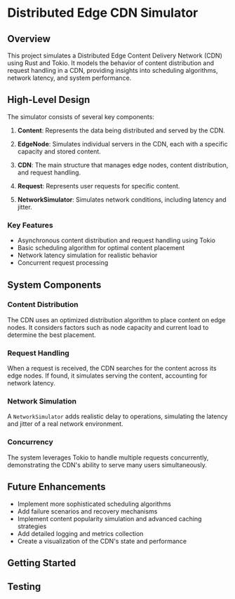 # Distributed Edge CDN Simulator

## Overview

This project simulates a Distributed Edge Content Delivery Network (CDN) using Rust and Tokio. It models the behavior of content distribution and request handling in a CDN, providing insights into scheduling algorithms, network latency, and system performance.

## High-Level Design

The simulator consists of several key components:

1. **Content**: Represents the data being distributed and served by the CDN.

2. **EdgeNode**: Simulates individual servers in the CDN, each with a specific capacity and stored content.

3. **CDN**: The main structure that manages edge nodes, content distribution, and request handling.

4. **Request**: Represents user requests for specific content.

5. **NetworkSimulator**: Simulates network conditions, including latency and jitter.

### Key Features

- Asynchronous content distribution and request handling using Tokio
- Basic scheduling algorithm for optimal content placement
- Network latency simulation for realistic behavior
- Concurrent request processing

## System Components

### Content Distribution

The CDN uses an optimized distribution algorithm to place content on edge nodes. It considers factors such as node capacity and current load to determine the best placement.

### Request Handling

When a request is received, the CDN searches for the content across its edge nodes. If found, it simulates serving the content, accounting for network latency.

### Network Simulation

A `NetworkSimulator` adds realistic delay to operations, simulating the latency and jitter of a real network environment.

### Concurrency

The system leverages Tokio to handle multiple requests concurrently, demonstrating the CDN's ability to serve many users simultaneously.

## Future Enhancements

- Implement more sophisticated scheduling algorithms
- Add failure scenarios and recovery mechanisms
- Implement content popularity simulation and advanced caching strategies
- Add detailed logging and metrics collection
- Create a visualization of the CDN's state and performance

## Getting Started


## Testing

